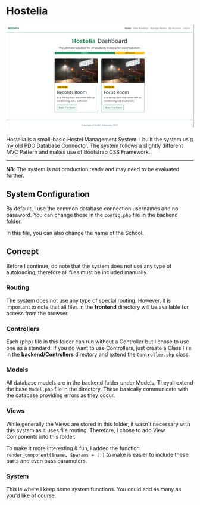 # Hostelia

![A screenshot of the Home page][Home-Screenshot]

Hostelia is a small-basic Hostel Management System. I built the system usig my old PDO Database Connector. The system follows a slightly different MVC Pattern and makes use of Bootstrap CSS Framework.

---

**NB**: The system is not production ready and may need to be evaluated further.

## System Configuration

By default, I use the common database connection usernames and no password. You can change these in the `config.php` file in the backend folder.

In this file, you can also change the name of the School.

## Concept

Before I continue, do note that the system does not use any type of autoloading, therefore all files must be included manually.

### Routing

The system does not use any type of special routing. However, it is important to note that all files in the **frontend** directory will be available for access from the browser.

### Controllers

Each (php) file in this folder can run without a Controller but I chose to use one as a standard. If you do want to use Controllers, just create a Class File in the **backend/Controllers** directory and extend the `Controller.php` class.

### Models

All database models are in the backend folder under Models. Theyall extend the base `Model.php` file in the directory. These basically communicate with the database providing errors as they occur.

### Views

While generally the Views are stored in this folder, it wasn't necessary with this system as it uses file routing. Therefore, I chose to add View Components into this folder.

To make it more interesting & fun, I added the function `render_component($name, $params = [])` to make is easier to include these parts and even pass parameters.

### System

This is where I keep some system functions. You could add as many as you'd like of course.


[Home-Screenshot]: ./Hostelia%20Home.png